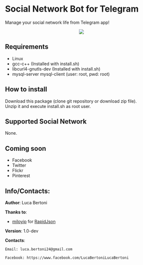 # Social Network Bot for Telegram  
Manage your social network life from Telegram app! 

<div style="text-align:center"><img src ="https://b.thumbs.redditmedia.com/mqpGZPTX0KSf_gvV2Jkw2OnRwPEMKECWjevZuW4nG9M.jpg" /></div>


## Requirements

- Linux
- gcc-c++ (Installed with install.sh)
- libcurl4-gnutls-dev (Installed with install.sh)
- mysql-server mysql-client (user: root, pwd: root)

## How to install

Download this package (clone git repository or download zip file).  
Unzip it and execute install.sh as root user.

## Supported Social Network

None.

## Coming soon

- Facebook  
- Twitter
- Flickr  
- Pinterest  


## Info/Contacts:

**Author**: Luca Bertoni

**Thanks to**:

- [miloyip](https://github.com/miloyip/ "miloyip GitHub profile") for [RapidJson](https://github.com/miloyip/rapidjson "RapidJson repository")

**Version**: 1.0-dev

**Contacts**:

	Email: luca.bertoni24@gmail.com

	Facebook: https://www.facebook.com/LucaBertoniLucaBertoni
